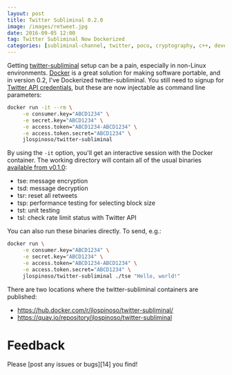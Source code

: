 ```yaml
---
layout: post
title: Twitter Subliminal 0.2.0
image: /images/retweet.jpg
date: 2016-09-05 12:00
tag: Twitter Subliminal Now Dockerized
categories: [subliminal-channel, twitter, poco, cryptography, c++, developing, software]
---
```

[1]: https://github.com/JLospinoso/twitter-subliminal
[2]: https://docker.com
[3]: https://apps.twitter.com/
[4]: https://jlospinoso.github.io/subliminal-channel/twitter/poco/cryptography/c++/developing/software/2016/02/06/twitter-subliminal.html

Getting [twitter-subliminal][1] setup can be a pain, especially in non-Linux
environments. [Docker][2] is a great solution for making software portable, and
in version 0.2, I've Dockerized twitter-subliminal. You still need to signup for
[Twitter API credentials][3], but these are now injectable as command line parameters:

```sh
docker run -it --rm \
     -e consumer.key="ABCD1234" \
     -e secret.key="ABCD1234" \
     -e access.token="ABCD1234-ABCD1234" \
     -e access.token.secret="ABCD1234" \
     jlospinoso/twitter-subliminal
```

By using the `-it` option, you'll get an interactive session with the Docker
container. The working directory will contain all of the usual binaries [available
from v0.1.0][4]:

* tse: message encryption
* tsd: message decryption
* tsr: reset all retweets
* tsp: performance testing for selecting block size
* tst: unit testing
* tsl: check rate limit status with Twitter API

You can also run these binaries directly. To send, e.g.:

```sh
docker run \
     -e consumer.key="ABCD1234" \
     -e secret.key="ABCD1234" \
     -e access.token="ABCD1234-ABCD1234" \
     -e access.token.secret="ABCD1234" \
     jlospinoso/twitter-subliminal ./tse "Hello, world!"
```

There are two locations where the twitter-subliminal containers are published:

* https://hub.docker.com/r/jlospinoso/twitter-subliminal/
* https://quay.io/repository/jlospinoso/twitter-subliminal

Feedback
==
Please [post any issues or bugs][14] you find!
